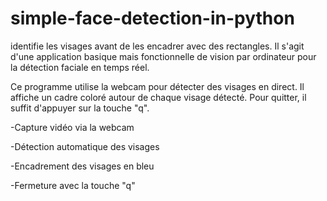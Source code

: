 # simple-face-detection-in-python

identifie les visages avant de les encadrer avec des rectangles. Il s'agit d'une application basique mais fonctionnelle de vision par ordinateur pour la détection faciale en temps réel.

Ce programme utilise la webcam pour détecter des visages en direct. Il affiche un cadre coloré autour de chaque visage détecté. Pour quitter, il suffit d'appuyer sur la touche "q".

-Capture vidéo via la webcam

-Détection automatique des visages

-Encadrement des visages en bleu

-Fermeture avec la touche "q"
